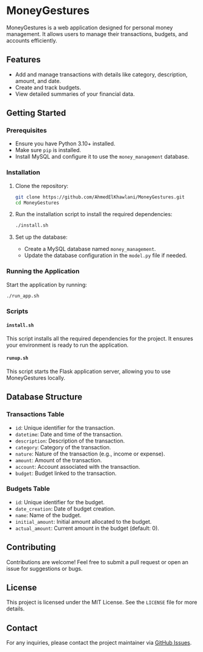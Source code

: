 # MoneyGestures

MoneyGestures is a web application designed for personal money management. It allows users to manage their transactions, budgets, and accounts efficiently.

## Features
- Add and manage transactions with details like category, description, amount, and date.
- Create and track budgets.
- View detailed summaries of your financial data.

## Getting Started

### Prerequisites
- Ensure you have Python 3.10+ installed.
- Make sure `pip` is installed.
- Install MySQL and configure it to use the `money_management` database.

### Installation

1. Clone the repository:
   ```bash
   git clone https://github.com/AhmedElKhawlani/MoneyGestures.git
   cd MoneyGestures
   ```

2. Run the installation script to install the required dependencies:
   ```bash
   ./install.sh
   ```

3. Set up the database:
   - Create a MySQL database named `money_management`.
   - Update the database configuration in the `model.py` file if needed.

### Running the Application

Start the application by running:
   ```bash
   ./run_app.sh
   ```

### Scripts

#### `install.sh`
This script installs all the required dependencies for the project. It ensures your environment is ready to run the application.

#### `runup.sh`
This script starts the Flask application server, allowing you to use MoneyGestures locally.

## Database Structure

### Transactions Table
- `id`: Unique identifier for the transaction.
- `datetime`: Date and time of the transaction.
- `description`: Description of the transaction.
- `category`: Category of the transaction.
- `nature`: Nature of the transaction (e.g., income or expense).
- `amount`: Amount of the transaction.
- `account`: Account associated with the transaction.
- `budget`: Budget linked to the transaction.

### Budgets Table
- `id`: Unique identifier for the budget.
- `date_creation`: Date of budget creation.
- `name`: Name of the budget.
- `initial_amount`: Initial amount allocated to the budget.
- `actual_amount`: Current amount in the budget (default: 0).

## Contributing
Contributions are welcome! Feel free to submit a pull request or open an issue for suggestions or bugs.

## License
This project is licensed under the MIT License. See the `LICENSE` file for more details.

## Contact
For any inquiries, please contact the project maintainer via [GitHub Issues](https://github.com/AhmedElKhawlani/MoneyGestures/issues).